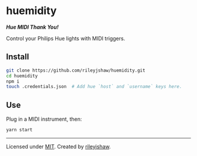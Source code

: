 huemidity
=====

**_Hue MIDI Thank You!_**

Control your Philips Hue lights with MIDI triggers.

## Install

```bash
git clone https://github.com/rileyjshaw/huemidity.git
cd huemidity
npm i
touch .credentials.json  # Add hue `host` and `username` keys here.
```

## Use

Plug in a MIDI instrument, then:

```bash
yarn start
```

---

Licensed under [MIT](https://github.com/rileyjshaw/sweep/blob/master/LICENSE).
Created by [rileyjshaw](http://rileyjshaw.com/).

